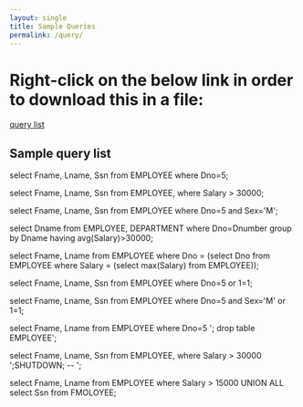 ```yaml
---
layout: single
title: Sample Queries
permalink: /query/
---
```

# Right-click on the below link in order to download this in a file:

[query list](/docs/query.txt)

## Sample query list

select Fname, Lname, Ssn
from EMPLOYEE
where Dno=5;

select Fname, Lname, Ssn
from EMPLOYEE,
where Salary > 30000;

select Fname, Lname, Ssn
from EMPLOYEE
where Dno=5 and Sex='M';

select Dname
from EMPLOYEE, DEPARTMENT
where Dno=Dnumber
group by Dname
having avg(Salary)>30000;

select Fname, Lname
from EMPLOYEE
where Dno = (select Dno
from EMPLOYEE
where Salary = (select max(Salary)
from EMPLOYEE));

select Fname, Lname, Ssn
from EMPLOYEE
where Dno=5 or 1=1;

select Fname, Lname, Ssn
from EMPLOYEE
where Dno=5 and Sex='M' or 1=1;

select Fname, Lname
from EMPLOYEE
where Dno=5  '; drop table EMPLOYEE';

select Fname, Lname, Ssn
from EMPLOYEE,
where Salary > 30000 ';SHUTDOWN; -- ';

select Fname, Lname
from EMPLOYEE
where Salary > 15000
UNION ALL select Ssn
from FMOLOYEE;
